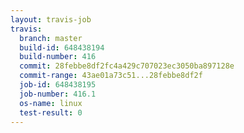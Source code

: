 ```yaml
---
layout: travis-job
travis:
  branch: master
  build-id: 648438194
  build-number: 416
  commit: 28febbe8df2fc4a429c707023ec3050ba897128e
  commit-range: 43ae01a73c51...28febbe8df2f
  job-id: 648438195
  job-number: 416.1
  os-name: linux
  test-result: 0
---
```

